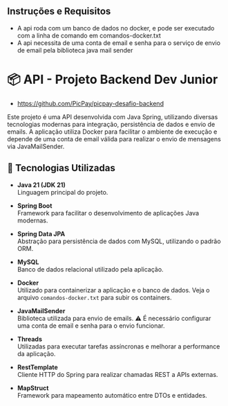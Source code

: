 ## Instruções e Requisitos

- A api roda com um banco de dados no docker, e pode ser executado com a linha de comando em comandos-docker.txt
- A api necessita de uma conta de email e senha para o serviço de envio de email pela biblioteca java mail sender
# 📦 API - Projeto Backend Dev Junior
 - https://github.com/PicPay/picpay-desafio-backend

Este projeto é uma API desenvolvida com Java Spring, utilizando diversas tecnologias modernas para integração, persistência de dados e envio de emails. A aplicação utiliza Docker para facilitar o ambiente de execução e depende de uma conta de email válida para realizar o envio de mensagens via JavaMailSender.

## 🚀 Tecnologias Utilizadas

- **Java 21 (JDK 21)**  
  Linguagem principal do projeto.

- **Spring Boot**  
  Framework para facilitar o desenvolvimento de aplicações Java modernas.

- **Spring Data JPA**  
  Abstração para persistência de dados com MySQL, utilizando o padrão ORM.

- **MySQL**  
  Banco de dados relacional utilizado pela aplicação.

- **Docker**  
  Utilizado para containerizar a aplicação e o banco de dados. Veja o arquivo `comandos-docker.txt` para subir os containers.

- **JavaMailSender**  
  Biblioteca utilizada para envio de emails. ⚠️ É necessário configurar uma conta de email e senha para o envio funcionar.

- **Threads**  
  Utilizadas para executar tarefas assíncronas e melhorar a performance da aplicação.

- **RestTemplate**  
  Cliente HTTP do Spring para realizar chamadas REST a APIs externas.

- **MapStruct**  
  Framework para mapeamento automático entre DTOs e entidades.
